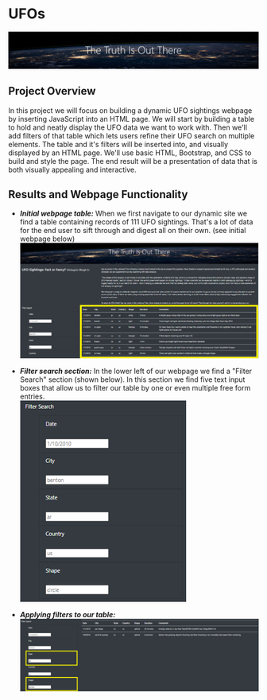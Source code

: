 # UFOs
![](static/images/The_Truth_Is_Out_There.PNG)
## Project Overview
In this project we will focus on building a dynamic UFO sightings webpage by inserting JavaScript into an HTML page. We will start by building a table to hold and neatly display the UFO data we want to work with. Then we'll add filters of that table which lets users refine their UFO search on multiple elements. The table and it's filters will be inserted into, and visually displayed by an HTML page. We'll use basic HTML, Bootstrap, and CSS to build and style the page. The end result will be a presentation of data that is both visually appealing and interactive.  

## Results and Webpage Functionality 
- ***Initial webpage table:*** When we first navigate to our dynamic site we find a table containing records of 111 UFO sightings. That's a lot of data for the end user to sift through and digest all on their own. (see initial webpage below)  
![](static/images/readme1.png)


- ***Filter search section:*** In the lower left of our webpage we find a "Filter Search" section (shown below). In this section we find five text input boxes that allow us to filter our table by one or even multiple free form entries.<br/>
![](static/images/readme2.png)


- ***Applying filters to our table:***
![](static/images/readme3.png)